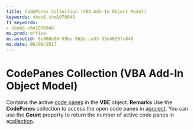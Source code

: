 ```yaml
---
title: CodePanes Collection (VBA Add-In Object Model)
keywords: vbob6.chm1070948
f1_keywords:
- vbob6.chm1070948
ms.prod: office
ms.assetid: 8c868e80-59be-562e-ca33-93e4025fc640
ms.date: 06/08/2017
---
```



# CodePanes Collection (VBA Add-In Object Model)



Contains the active [code panes](../../Glossary/vbe-glossary.md) in the **VBE** object.
 **Remarks**
Use the  **CodePanes** collection to access the open code panes in a[project](../../Glossary/vbe-glossary.md).
You can use the  **Count** property to return the number of active code panes in a[collection](../../Glossary/vbe-glossary.md).

